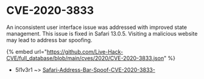 # CVE-2020-3833

An inconsistent user interface issue was addressed with improved state management. This issue is fixed in Safari 13.0.5. Visiting a malicious website may lead to address bar spoofing.

{% embed url="https://github.com/Live-Hack-CVE/full_database/blob/main/cves/2020/CVE-2020-3833.json" %}


* 5l1v3r1 ~> [Safari-Address-Bar-Spoof-CVE-2020-3833-](https://www.alice-snow.ru/2020/database/cve-2020-3833/safari-address-bar-spoof-cve-2020-3833--5l1v3r1)